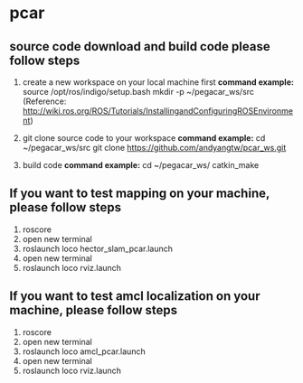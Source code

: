 # pcar

## source code download and build code please follow steps ##
1. create a new workspace on your local machine first
**command example:**
   source /opt/ros/indigo/setup.bash
   mkdir -p ~/pegacar_ws/src
(Reference: http://wiki.ros.org/ROS/Tutorials/InstallingandConfiguringROSEnvironment)

2. git clone source code to your workspace
**command example:**
   cd ~/pegacar_ws/src
   git clone https://github.com/andyangtw/pcar_ws.git

3. build code
**command example:**
   cd ~/pegacar_ws/
   catkin_make


## If you want to test mapping on your machine, please follow steps ##
1. roscore
2. open new terminal
3. roslaunch loco hector_slam_pcar.launch
4. open new terminal
5. roslaunch loco rviz.launch


## If you want to test amcl localization on your machine, please follow steps ##
1. roscore
2. open new terminal
3. roslaunch loco amcl_pcar.launch
4. open new terminal
5. roslaunch loco rviz.launch
